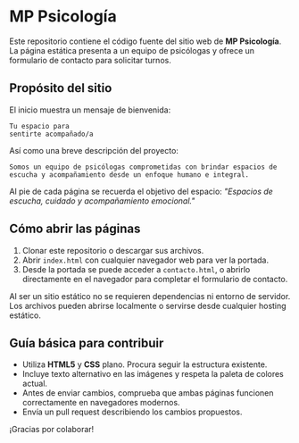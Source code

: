 # MP Psicología

Este repositorio contiene el código fuente del sitio web de **MP Psicología**. La página estática presenta a un equipo de psicólogas y ofrece un formulario de contacto para solicitar turnos.

## Propósito del sitio

El inicio muestra un mensaje de bienvenida:

```
Tu espacio para
sentirte acompañado/a
```

Así como una breve descripción del proyecto:

```
Somos un equipo de psicólogas comprometidas con brindar espacios de escucha y acompañamiento desde un enfoque humano e integral.
```

Al pie de cada página se recuerda el objetivo del espacio: *"Espacios de escucha, cuidado y acompañamiento emocional."*

## Cómo abrir las páginas

1. Clonar este repositorio o descargar sus archivos.
2. Abrir `index.html` con cualquier navegador web para ver la portada.
3. Desde la portada se puede acceder a `contacto.html`, o abrirlo directamente en el navegador para completar el formulario de contacto.

Al ser un sitio estático no se requieren dependencias ni entorno de servidor. Los archivos pueden abrirse localmente o servirse desde cualquier hosting estático.

## Guía básica para contribuir

- Utiliza **HTML5** y **CSS** plano. Procura seguir la estructura existente.
- Incluye texto alternativo en las imágenes y respeta la paleta de colores actual.
- Antes de enviar cambios, comprueba que ambas páginas funcionen correctamente en navegadores modernos.
- Envía un pull request describiendo los cambios propuestos.

¡Gracias por colaborar!
